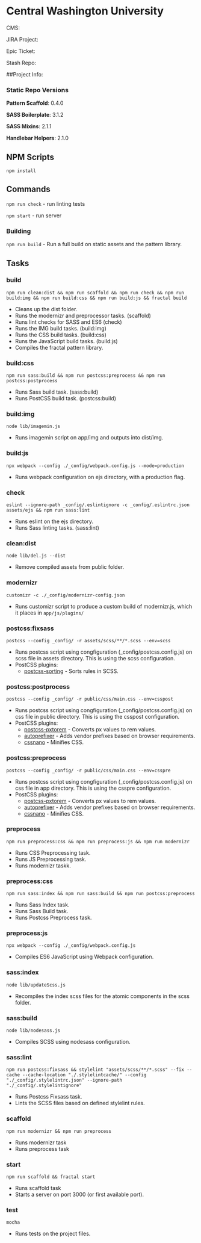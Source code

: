 # Central Washington University

CMS:

JIRA Project:

Epic Ticket:

Stash Repo: 

##Project Info:

### Static Repo Versions

**Pattern Scaffold**: 0.4.0
 
**SASS Boilerplate**: 3.1.2

**SASS Mixins**: 2.1.1

**Handlebar Helpers**: 2.1.0

## NPM Scripts

`npm install`

## Commands

`npm run check` - run linting tests

`npm start` - run server

### Building

`npm run build` - Run a full build on static assets and the pattern library.

## Tasks

### build

`npm run clean:dist && npm run scaffold && npm run check && npm run build:img && npm run build:css && npm run build:js && fractal build`

- Cleans up the dist folder.
- Runs the modernizr and preprocessor tasks. (scaffold) 
- Runs lint checks for SASS and ES6 (check)
- Runs the IMG build tasks. (build:img)
- Runs the CSS build tasks. (build:css)
- Runs the JavaScript build tasks. (build:js)
- Compiles the fractal pattern library.

### build:css

`npm run sass:build && npm run postcss:preprocess && npm run postcss:postprocess`

- Runs Sass build task. (sass:build)
- Runs PostCSS build task. (postcss:build)

### build:img

`node lib/imagemin.js`

- Runs imagemin script on app/img and outputs into dist/img.

### build:js

`npx webpack --config ./_config/webpack.config.js --mode=production`

- Runs webpack configuration on ejs directory, with a production flag.

### check

`eslint --ignore-path _config/.eslintignore -c _config/.eslintrc.json assets/ejs && npm run sass:lint`

- Runs eslint on the ejs directory.
- Runs Sass linting tasks. (sass:lint)

### clean:dist

`node lib/del.js --dist`

- Remove compiled assets from public folder.

### modernizr

`customizr -c ./_config/modernizr-config.json`

- Runs customizr script to produce a custom build of modernizr.js, which it places in `app/js/plugins/`

### postcss:fixsass

`postcss --config _config/ -r assets/scss/**/*.scss --env=scss`

- Runs postcss script using congfiguration (_config/postcss.config.js) on scss file in assets directory. This is using the scss configuration. 
- PostCSS plugins: 
    - [postcss-sorting](https://github.com/hudochenkov/postcss-sorting) - Sorts rules in SCSS.

### postcss:postprocess

`postcss --config _config/ -r public/css/main.css --env=csspost`

- Runs postcss script using congfiguration (_config/postcss.config.js) on css file in public directory. This is using the csspost configuration. 
- PostCSS plugins: 
    - [postcss-pxtorem](https://github.com/cuth/postcss-pxtorem) - Converts px values to rem values.
    - [autoprefixer](https://github.com/postcss/autoprefixer) - Adds vendor prefixes based on browser requirements.
    - [cssnano](https://github.com/cssnano/cssnano) - Minifies CSS.

### postcss:preprocess

`postcss --config _config/ -r public/css/main.css --env=csspre`

- Runs postcss script using congfiguration (_config/postcss.config.js) on css file in app directory. This is using the csspre configuration. 
- PostCSS plugins: 
    - [postcss-pxtorem](https://github.com/cuth/postcss-pxtorem) - Converts px values to rem values.
    - [autoprefixer](https://github.com/postcss/autoprefixer) - Adds vendor prefixes based on browser requirements.
    - [cssnano](https://github.com/cssnano/cssnano) - Minifies CSS.
    
### preprocess

`npm run preprocess:css && npm run preprocess:js && npm run modernizr`

- Runs CSS Preprocessing task.
- Runs JS Preprocessing task.
- Runs modernizr taskk.

### preprocess:css

`npm run sass:index && npm run sass:build && npm run postcss:preprocess`

- Runs Sass Index task.
- Runs Sass Build task.
- Runs Postcss Preprocess task.

### preprocess:js

`npx webpack --config ./_config/webpack.config.js`

- Compiles ES6 JavaScript using Webpack configuration.

### sass:index

`node lib/updateScss.js`

- Recompiles the index scss files for the atomic components in the scss folder.

### sass:build

`node lib/nodesass.js`

- Compiles SCSS using nodesass configuration.

### sass:lint

`npm run postcss:fixsass && stylelint "assets/scss/**/*.scss" --fix --cache --cache-location "./.stylelintcache/" --config "./_config/.stylelintrc.json" --ignore-path "./_config/.stylelintignore"`

- Runs Postcss Fixsass task.
- Lints the SCSS files based on defined stylelint rules.

### scaffold

`npm run modernizr && npm run preprocess`

- Runs modernizr task
- Runs preprocess task

### start

`npm run scaffold && fractal start`

- Runs scaffold task
- Starts a server on port 3000 (or first available port).

### test

`mocha`

- Runs tests on the project files.
